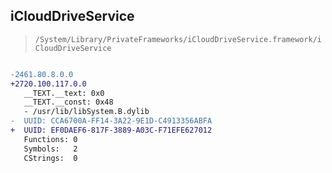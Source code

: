 ## iCloudDriveService

> `/System/Library/PrivateFrameworks/iCloudDriveService.framework/iCloudDriveService`

```diff

-2461.80.8.0.0
+2720.100.117.0.0
   __TEXT.__text: 0x0
   __TEXT.__const: 0x48
   - /usr/lib/libSystem.B.dylib
-  UUID: CCA6700A-FF14-3A22-9E1D-C4913356ABFA
+  UUID: EF0DAEF6-817F-3889-A03C-F71EFE627012
   Functions: 0
   Symbols:   2
   CStrings:  0

```
